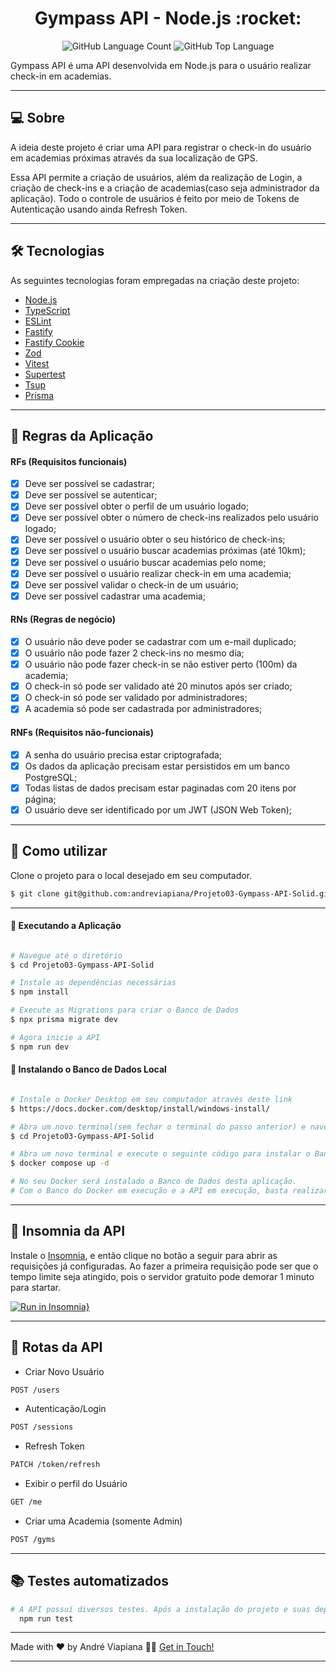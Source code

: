 <p align="center">
  <h1 align="center">Gympass API - Node.js :rocket:</h1>
</p>

<p align="center" margin-top="25px" >
  <img alt="GitHub Language Count" src="https://img.shields.io/github/languages/count/andreviapiana/Projeto03-Gympass-API-Solid" />

  <img alt="GitHub Top Language" src="https://img.shields.io/github/languages/top/andreviapiana/Projeto03-Gympass-API-Solid" />
</p>


Gympass API é uma API desenvolvida em Node.js para o usuário realizar check-in em academias.

___

## 💻 Sobre
A ideia deste projeto é criar uma API para registrar o check-in do usuário em academias próximas através da sua localização de GPS.

Essa API permite a criação de usuários, além da realização de Login, a criação de check-ins e a criação de academias(caso seja administrador da aplicação). Todo o controle de usuários é feito por meio de Tokens de Autenticação usando ainda Refresh Token.

___

## 🛠 Tecnologias

As seguintes tecnologias foram empregadas na criação deste projeto:

- [Node.js](https://nodejs.org/en)
- [TypeScript](https://www.typescriptlang.org/)
- [ESLint](https://eslint.org/)
- [Fastify](https://www.npmjs.com/package/fastify)
- [Fastify Cookie](https://www.npmjs.com/package/@fastify/cookie)
- [Zod](https://www.npmjs.com/package/zod)
- [Vitest](https://vitest.dev/)
- [Supertest](https://www.npmjs.com/package/supertest)
- [Tsup](https://tsup.egoist.dev/)
- [Prisma](https://www.prisma.io/)

___

## 🚀 Regras da Aplicação

#### RFs (Requisitos funcionais)

- [x] Deve ser possível se cadastrar;
- [x] Deve ser possível se autenticar;
- [x] Deve ser possível obter o perfil de um usuário logado;
- [x] Deve ser possível obter o número de check-ins realizados pelo usuário logado;
- [x] Deve ser possível o usuário obter o seu histórico de check-ins;
- [x] Deve ser possível o usuário buscar academias próximas (até 10km);
- [x] Deve ser possível o usuário buscar academias pelo nome;
- [x] Deve ser possível o usuário realizar check-in em uma academia;
- [x] Deve ser possível validar o check-in de um usuário;
- [x] Deve ser possível cadastrar uma academia;

#### RNs (Regras de negócio)

- [x] O usuário não deve poder se cadastrar com um e-mail duplicado;
- [x] O usuário não pode fazer 2 check-ins no mesmo dia;
- [x] O usuário não pode fazer check-in se não estiver perto (100m) da academia;
- [x] O check-in só pode ser validado até 20 minutos após ser criado;
- [x] O check-in só pode ser validado por administradores;
- [x] A academia só pode ser cadastrada por administradores;

#### RNFs (Requisitos não-funcionais)

- [x] A senha do usuário precisa estar criptografada;
- [x] Os dados da aplicação precisam estar persistidos em um banco PostgreSQL;
- [x] Todas listas de dados precisam estar paginadas com 20 itens por página;
- [x] O usuário deve ser identificado por um JWT (JSON Web Token);

___

## 🚀 Como utilizar

Clone o projeto para o local desejado em seu computador.

```bash
$ git clone git@github.com:andreviapiana/Projeto03-Gympass-API-Solid.git
```
___

#### 🚧 Executando a Aplicação
```bash

# Navegue até o diretório
$ cd Projeto03-Gympass-API-Solid

# Instale as dependências necessárias
$ npm install

# Execute as Migrations para criar o Banco de Dados
$ npx prisma migrate dev

# Agora inicie a API
$ npm run dev

```

#### 🚧 Instalando o Banco de Dados Local
```bash

# Instale o Docker Desktop em seu computador através deste link
$ https://docs.docker.com/desktop/install/windows-install/

# Abra um novo terminal(sem fechar o terminal do passo anterior) e navegue até o diretório
$ cd Projeto03-Gympass-API-Solid

# Abra um novo terminal e execute o seguinte código para instalar o Banco(o Docker deve estar instalado e em execução)
$ docker compose up -d

# No seu Docker será instalado o Banco de Dados desta aplicação.
# Com o Banco do Docker em execução e a API em execução, basta realizar as requisições pelo Insomnia.

```

___

## 📇 Insomnia da API

Instale o [Insomnia](https://insomnia.rest/download), e então clique no botão a seguir para abrir as requisições já configuradas.
Ao fazer a primeira requisição pode ser que o tempo limite seja atingido, pois o servidor gratuito pode demorar 1 minuto para startar.

[![Run in Insomnia}](https://insomnia.rest/images/run.svg)](https://insomnia.rest/run/?label=Gympass-API-Solid&uri=https%3A%2F%2Fraw.githubusercontent.com%2Fandreviapiana%2FProjeto03-Gympass-API-Solid%2Fmaster%2Fexport%3Ftoken%3DGHSAT0AAAAAACFDS6KMMHVECV6EDCDCZNKEZKL2LHQ)

___

## 🔀 Rotas da API

- Criar Novo Usuário
```bash
POST /users
```

- Autenticação/Login
```bash
POST /sessions
```

- Refresh Token
```bash
PATCH /token/refresh
```

- Exibir o perfil do Usuário
```bash
GET /me
```

- Criar uma Academia (somente Admin)
```bash
POST /gyms
```

___

## 📚 Testes automatizados

```bash
# A API possuí diversos testes. Após a instalação do projeto e suas depêndencias:
  npm run test
```

___

Made with ❤️ by André Viapiana 👋🏽 [Get in Touch!](https://www.linkedin.com/in/andreviapiana/)

---

